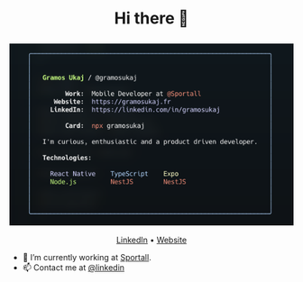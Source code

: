 # <p align="center">Hi there 👋</p>

![Cover](https://github.com/gramosukaj/gramosukaj/blob/master/img/terminal.png)

<p align="center"><a href="https://linkedin.com/in/gramosukaj">LinkedIn</a> • <a href="https://www.gramosukaj.fr/">Website</a></p>

- 💼 I’m currently working at <a href="https://www.linkedin.com/company/sportall/">Sportall</a>.
- 📫 Contact me at <a href="https://linkedin.com/in/gramosukaj">@linkedin</a>
